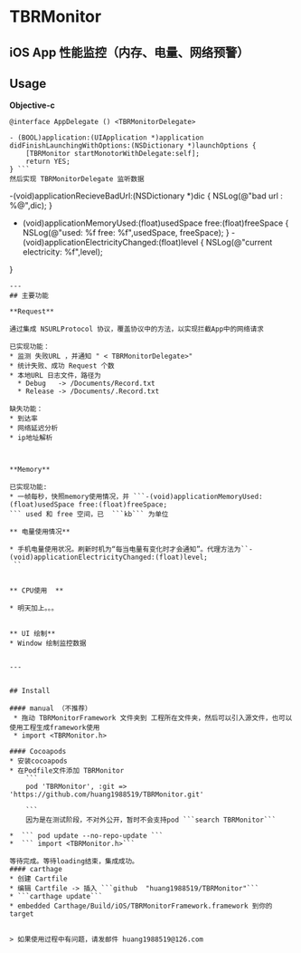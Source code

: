 # TBRMonitor
iOS App 性能监控（内存、电量、网络预警）
---
## Usage
**Objective-c**
```
@interface AppDelegate () <TBRMonitorDelegate>

- (BOOL)application:(UIApplication *)application didFinishLaunchingWithOptions:(NSDictionary *)launchOptions {
    [TBRMonitor startMonotorWithDelegate:self];
    return YES;
} ```
然后实现 TBRMonitorDelegate 监听数据
```
-(void)applicationRecieveBadUrl:(NSDictionary *)dic {
    NSLog(@"bad url : %@",dic);
}
- (void)applicationMemoryUsed:(float)usedSpace free:(float)freeSpace {
    NSLog(@"used: %f    free: %f",usedSpace, freeSpace);
}
-(void)applicationElectricityChanged:(float)level {
    NSLog(@"current electricity: %f",level);

}
```
---
## 主要功能

**Request**

通过集成 NSURLProtocol 协议，覆盖协议中的方法，以实现拦截App中的网络请求  

已实现功能：
* 监测 失败URL ，并通知 " < TBRMonitorDelegate>"  
* 统计失败、成功 Request 个数
* 本地URL 日志文件，路径为  
  * Debug   -> /Documents/Record.txt
  * Release -> /Documents/.Record.txt

缺失功能：
* 到达率
* 网络延迟分析
* ip地址解析



**Memory**

已实现功能:
* 一帧每秒，快照memory使用情况，并 ```-(void)applicationMemoryUsed:(float)usedSpace free:(float)freeSpace;
``` used 和 free 空间，已  ```kb``` 为单位

** 电量使用情况**

* 手机电量使用状况。刷新时机为“每当电量有变化时才会通知”。代理方法为``-(void)applicationElectricityChanged:(float)level;
 ``


** CPU使用  **

* 明天加上。。。


** UI 绘制**
* Window 绘制监控数据


---


## Install

#### manual （不推荐）
 * 拖动 TBRMonitorFramework 文件夹到 工程所在文件夹，然后可以引入源文件，也可以使用工程生成framework使用
 * import <TBRMonitor.h>

#### Cocoapods  
* 安装cocoapods
* 在Podfile文件添加 TBRMonitor
    ```
    pod 'TBRMonitor', :git => 'https://github.com/huang1988519/TBRMonitor.git'

    ```   
    因为是在测试阶段，不对外公开，暂时不会支持pod ```search TBRMonitor```   

*  ``` pod update --no-repo-update ```  
*  ``` import <TBRMonitor.h>```

等待完成。等待loading结束，集成成功。  
#### carthage
* 创建 Cartfile
* 编辑 Cartfile -> 插入 ```github  "huang1988519/TBRMonitor"```
* ```carthage update```
* embedded Carthage/Build/iOS/TBRMonitorFramework.framework 到你的target


> 如果使用过程中有问题，请发邮件 huang1988519@126.com
